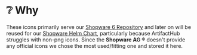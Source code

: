# ❔ Why

These icons primarily serve our [Shopware 6 Repository](https://github.com/fmjstudios/shopware6) and later on will be reused for our [Shopware Helm Chart](https://github.com/fmjstudios/helm/), particularly because ArtifactHub struggles with non-png icons. Since the __Shopware AG &reg;__ doesn't provide any official icons we chose the most used/fitting one and stored it here.
